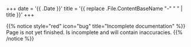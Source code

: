 +++
date = '{{ .Date }}'
title = '{{ replace .File.ContentBaseName "-" " " | title }}'
+++

{{% notice style="red" icon="bug" title="Incomplete documentation" %}}
Page is not yet finished. Is incomplete and will contain inaccuracies.
{{% /notice %}}

